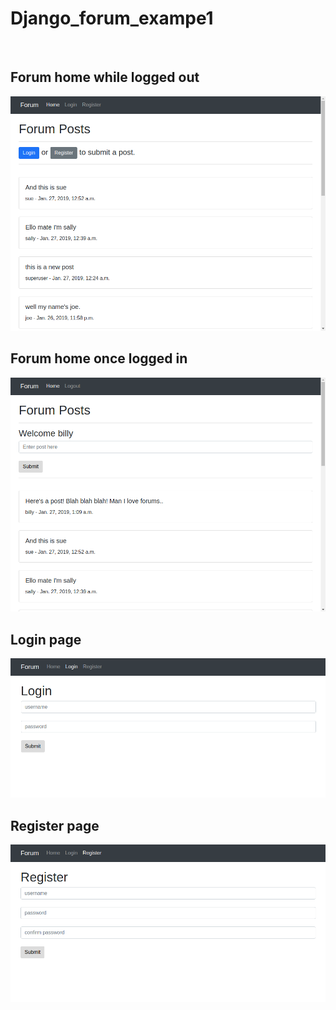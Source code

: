 # Django_forum_exampe1

<br/>

<h2>Forum home while logged out</h2> 
<img src="img/forum_home_logged_out.png" alt="forum_home_logged_out">

<br/>

<h2>Forum home once logged in</h2> 
<img src="img/forum_home_logged_in.png" alt="forum_home_logged_in">

<b/>

<h2>Login page</h2> 
<img src="img/forum_login.png" alt="forum_login">

<b/>

<h2>Register page</h2> 
<img src="img/forum_register.png" alt="forum_register">

<b/>